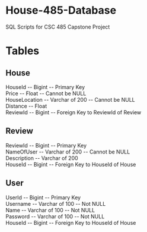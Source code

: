 # House-485-Database
SQL Scripts for CSC 485 Capstone Project

# Tables
## House
HouseId -- Bigint -- Primary Key <br>
Price -- Float -- Cannot be NULL <br>
HouseLocation -- Varchar of 200 -- Cannot be NULL <br>
Distance -- Float <br>
ReviewId -- Bigint -- Foreign Key to ReviewId of Review
## Review
ReviewId -- Bigint -- Primary Key <br>
NameOfUser -- Varchar of 200 -- Cannot be NULL <br>
Description -- Varchar of 200 <br>
HouseId -- Bigint -- Foreign Key to HouseId of House
## User
UserId -- Bigint -- Primary Key <br>
Username -- Varchar of 100 -- Not NULL <br>
Name -- Varchar of 100 -- Not NULL <br>
Password -- Varchar of 100 -- Not NULL <br>
HouseId -- Bigint -- Foreign Key to HouseId of House
